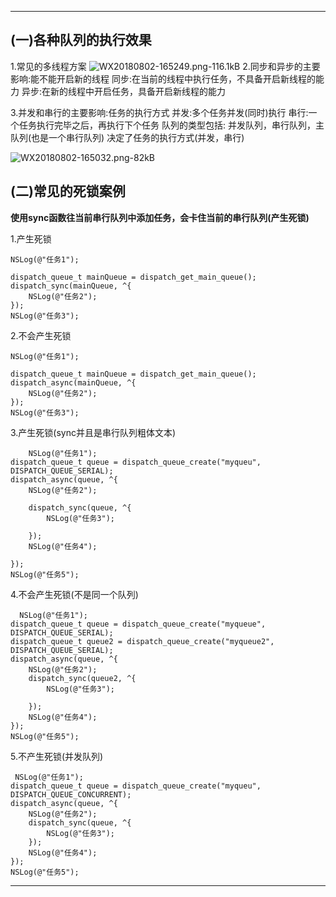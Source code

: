 
---
## (一)各种队列的执行效果 ##
1.常见的多线程方案
![WX20180802-165249.png-116.1kB][1]
2.同步和异步的主要影响:能不能开启新的线程
同步:在当前的线程中执行任务，不具备开启新线程的能力
异步:在新的线程中开启任务，具备开启新线程的能力

3.并发和串行的主要影响:任务的执行方式
并发:多个任务并发(同时)执行
串行:一个任务执行完毕之后，再执行下个任务
队列的类型包括:
并发队列，串行队列，主队列(也是一个串行队列)
决定了任务的执行方式(并发，串行)

![WX20180802-165032.png-82kB][2]

## (二)常见的死锁案例 ##
**使用sync函数往当前串行队列中添加任务，会卡住当前的串行队列(产生死锁)**

1.产生死锁

    NSLog(@"任务1");

    dispatch_queue_t mainQueue = dispatch_get_main_queue();
    dispatch_sync(mainQueue, ^{
        NSLog(@"任务2");
    });
    NSLog(@"任务3");
    
2.不会产生死锁

    NSLog(@"任务1");

    dispatch_queue_t mainQueue = dispatch_get_main_queue();
    dispatch_async(mainQueue, ^{
        NSLog(@"任务2");
    });
    NSLog(@"任务3");


3.产生死锁(sync并且是串行队列粗体文本)


        NSLog(@"任务1");
    dispatch_queue_t queue = dispatch_queue_create("myqueu", DISPATCH_QUEUE_SERIAL);
    dispatch_async(queue, ^{
        NSLog(@"任务2");

        dispatch_sync(queue, ^{
            NSLog(@"任务3");

        });
        NSLog(@"任务4");

    });
    NSLog(@"任务5");
    
4.不会产生死锁(不是同一个队列)

      NSLog(@"任务1");
    dispatch_queue_t queue = dispatch_queue_create("myqueue", DISPATCH_QUEUE_SERIAL);
    dispatch_queue_t queue2 = dispatch_queue_create("myqueue2", DISPATCH_QUEUE_SERIAL);
    dispatch_async(queue, ^{
        NSLog(@"任务2");
        dispatch_sync(queue2, ^{
            NSLog(@"任务3");

        });
        NSLog(@"任务4");
    });
    NSLog(@"任务5");
    
5.不产生死锁(并发队列)

     NSLog(@"任务1");
    dispatch_queue_t queue = dispatch_queue_create("myqueu", DISPATCH_QUEUE_CONCURRENT);
    dispatch_async(queue, ^{
        NSLog(@"任务2");
        dispatch_sync(queue, ^{
            NSLog(@"任务3");
        });
        NSLog(@"任务4");
    });
    NSLog(@"任务5");


----------

 
 


  [1]: http://static.zybuluo.com/stevenlfg/63jlphbovr1zehk2piaxynw4/WX20180802-165249.png
  [2]: http://static.zybuluo.com/stevenlfg/qf0y98btq1ktyp5xun4v17n2/WX20180802-165032.png
